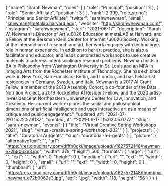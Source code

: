 {
 "name": "Sarah Newman",
 "roles": [
  {
   "role": "Principal",
   "position": 2
  },
  {
   "role": "Senior Affiliate",
   "position": 3
  }
 ],
 "rank": 2.399,
 "role_string": "Principal and Senior Affiliate",
 "twitter": "sarahwnewman",
 "email": "snewman@metalab.harvard.edu",
 "website": "http://sarahwnewman.com/",
 "instagram": "sarahwnewman",
 "start": "2021-06-17",
 "description": "Sarah W. Newman is Director of Art \u0026 Education at metaLAB at Harvard, and a Fellow at the Berkman Klein Center for Internet \u0026 Society. Working at the intersection of research and art, her work engages with technology’s role in human experience. In addition to her art practice, she is also a facilitator and educator, and leads customized workshops to use creative materials to address interdisciplinary research problems. Newman holds a BA in Philosophy from Washington University in St. Louis and an MFA in Imaging Arts from the Rochester Institute of Technology. She has exhibited work in New York, San Francisco, Berlin, and London, and has held artist residencies in Germany, Sweden, and Italy. Newman is a 2017 AI Grant Fellow, a member of the 2018 Assembly Cohort, a co-founder of the Data Nutrition Project, a 2019 Rockefeller AI Resident Fellow, and the 2020 artist-in-residence at Northeastern University’s Center for Law, Innovation, and Creativity. Her current work explores the social and philosophical dimensions of artificial intelligence and uses interactive art as a means of critique and public engagement.",
 "updated_at": "2021-07-29T15:22:57.918Z",
 "created_at": "2021-06-17T15:03:05.077Z",
 "slug": "sarah-newman",
 "events": [
  {
   "title": "Virtual Creative Spring Workshops 2021",
   "slug": "virtual-creative-spring-workshops-2021"
  }
 ],
 "projects": [
  {
   "title": "Curatorial A(i)gents",
   "slug": "curatorial-a-i-gents"
  }
 ],
 "picture": {
  "alternativeText": "",
  "url": "https://res.cloudinary.com/dfffh0gkl/image/upload/v1627572148/newman_e72b9062e3.jpg",
  "width": 379,
  "height": 500,
  "formats": {
   "large": {
    "url": "",
    "ext": "",
    "width": 0,
    "height": 0
   },
   "medium": {
    "url": "",
    "ext": "",
    "width": 0,
    "height": 0
   },
   "small": {
    "url": "",
    "ext": "",
    "width": 0,
    "height": 0
   },
   "thumbnail": {
    "url": "https://res.cloudinary.com/dfffh0gkl/image/upload/v1627572148/thumbnail_newman_e72b9062e3.jpg",
    "ext": ".jpg",
    "width": 118,
    "height": 156
   }
  }
 }
}